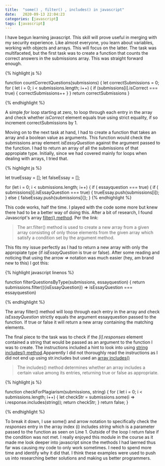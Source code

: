 ```yaml
---
title:  "some() , filter() , includes() in javascript"
date:   2020-09-13 22:04:23
categories: [javascript]
tags: [javascript]
---
```


I have begun learning javascript. This skill will prove useful in merging with my security experience. Like almost everyone, you learn about variables, working with objects and arrays. This will focus on the latter. The task was multifaceted, but the first task was to create a function that counts the correct answers in the submissions array. This was straight forward enough.

{% highlight js %}

function countCorrectQuestions(submissions) {
  let correctSubmissions = 0;
  for ( let i = 0; i < submissions.length; i++) {
    if (submissions[i].isCorrect === true) {
      correctSubmissions++
    }
  }
  return correctSubmissions
}

{% endhighlight %}

A simple *for* loop starting at zero, to loop through each entry in the array and check whether *isCorrect* element equals true using strict equality, if so increment correctSubmissions by 1.

Moving on to the next task at hand, I had to create a function that takes an array and a boolean value as arguments. This function would check the submissions array element *isEassyQuestion* against the argument passed to the function. I had to return an array of all the submissions of that appropiate type. Initially, since we had covered mainly for loops when dealing with arrays, I tried that.

{% highlight js %}

let trueEssay = [];
let falseEssay = [];


  for (let i = 0; i < submissions.length; i++) {
    if ( essayquestion === true) {
      if ( submissions[i].isEssayQuestion === true) {
        trueEssay.push(submissions[i]);
      } else {
        falseEssay.push(submissions[i]);
      }
{% endhighlight %}

This code works, half the time. I played with the code some more but knew there had to be a better way of doing this. After a bit of research, I found Javascript's array [filter() method](https://www.geeksforgeeks.org/javascript-array-filter-method/?ref=rp). Per the link:

> The arr.filter() method is used to create a new array from a given array consisting of only those elements from the given array which satisfy a condition set by the argument method.

This fits my issue perfectly as I had to return a new array with only the appropiate type (if *isEssayQuestion* is true or false). After some reading and noticing that using the arrow *=>* notation was much easier (hey, am brand new to this) I got this:

{% highlight javascript linenos %}

function filterQuestionsByType(submissions, essayquestion) {
 return submissions.filter(({isEssayQuestion}) => isEssayQuestion === essayquestion)

 {% endhighlight %}

 The array filter() method will loop through each entry in the array and check *isEssayQuestion* strictly equals the argument essayquestion passed to the function. If true or false it will return a new array containing the matching elements.

 The final piece to the task was to check if the *[i].responses* element contained a string that would be passed as an argument to the function I was to create. The instructions included a hint to look into using [string includes() method](https://developer.mozilla.org/en-US/docs/Web/JavaScript/Reference/Global_Objects/String/includes).Apparently I did not thoroughly read the instructions as I did not end up using str.includes but used an [array includes()](https://developer.mozilla.org/en-US/docs/Web/JavaScript/Reference/Global_Objects/Array/includes)

 > The includes() method determines whether an array includes a certain value among its entries, returning true or false as appropriate.


{% highlight js %}

function checkForPlagiarism(submissions, string) {
  for ( let i = 0; i < submissions.length; i++) {
    let checkStr = submissions.some(i => i.response.includes(string));
    return checkStr;
  }
  return false;
}

{% endhighlight %}

To break it down, I use some() and arrow notation to specifically check the *responses* entry in the array index (i) includes *string* which is a parameter passed to the function as seen on Line 1. Outside of the loop I return false if the condition was not met. I really enjoyed this module in the course as it made me look deeper into javascript since the methods I had laerned thus far was causing my code to only work sometimes. I need to spend more time and identify why it did that. I think these examples were used to push us into researching better solutions and making us better programmers.
